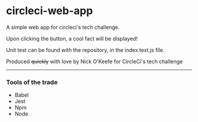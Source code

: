 # circleci-web-app
A simple web app for circleci's tech challenge.

Upon clicking the button, a cool fact will be displayed!

Unit test can be found with the repository, in the index.text.js file.

Produced ~~quickly~~ with love by Nick O'Keefe for CircleCi's tech challenge

---
### Tools of the trade
* Babel
* Jest
* Npm
* Node
